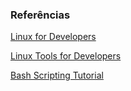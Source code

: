 ### Referências

[Linux for Developers](https://www.coursera.org/learn/linux-for-developers/)

[Linux Tools for Developers](https://www.coursera.org/learn/linux-tools-for-developers/)

[Bash Scripting Tutorial](https://www.freecodecamp.org/news/bash-scripting-tutorial-linux-shell-script-and-command-line-for-beginners/)